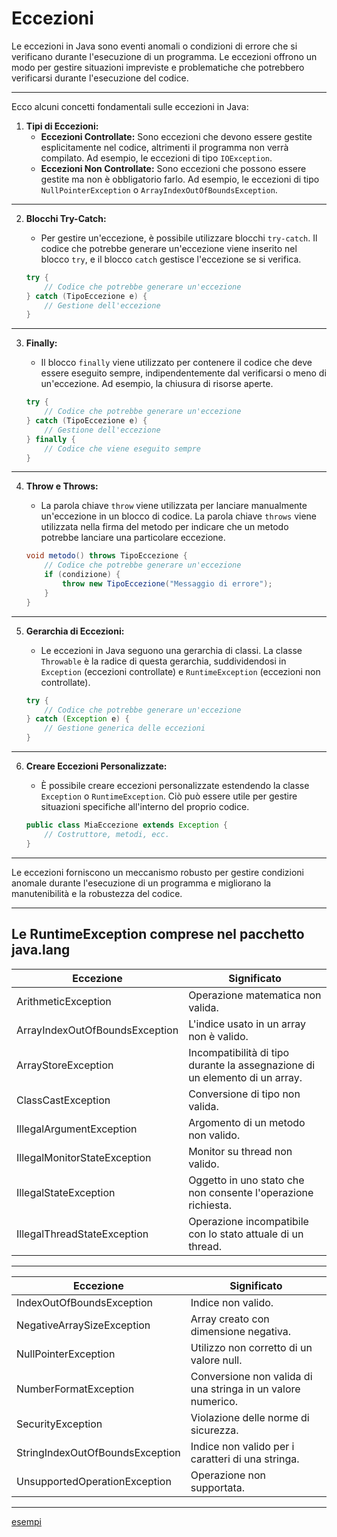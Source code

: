 # Eccezioni

Le eccezioni in Java sono eventi anomali o condizioni di errore che si verificano durante l'esecuzione di un programma. Le eccezioni offrono un modo per gestire situazioni impreviste e problematiche che potrebbero verificarsi durante l'esecuzione del codice.

---

Ecco alcuni concetti fondamentali sulle eccezioni in Java:

1. **Tipi di Eccezioni:**
   - **Eccezioni Controllate:** Sono eccezioni che devono essere gestite esplicitamente nel codice, altrimenti il programma non verrà compilato. Ad esempio, le eccezioni di tipo `IOException`.
   - **Eccezioni Non Controllate:** Sono eccezioni che possono essere gestite ma non è obbligatorio farlo. Ad esempio, le eccezioni di tipo `NullPointerException` o `ArrayIndexOutOfBoundsException`.

---

2. **Blocchi Try-Catch:**
   - Per gestire un'eccezione, è possibile utilizzare blocchi `try-catch`. Il codice che potrebbe generare un'eccezione viene inserito nel blocco `try`, e il blocco `catch` gestisce l'eccezione se si verifica.

   ```java
   try {
       // Codice che potrebbe generare un'eccezione
   } catch (TipoEccezione e) {
       // Gestione dell'eccezione
   }
   ```

---

3. **Finally:**
   - Il blocco `finally` viene utilizzato per contenere il codice che deve essere eseguito sempre, indipendentemente dal verificarsi o meno di un'eccezione. Ad esempio, la chiusura di risorse aperte.

   ```java
   try {
       // Codice che potrebbe generare un'eccezione
   } catch (TipoEccezione e) {
       // Gestione dell'eccezione
   } finally {
       // Codice che viene eseguito sempre
   }
   ```

---

4. **Throw e Throws:**
   - La parola chiave `throw` viene utilizzata per lanciare manualmente un'eccezione in un blocco di codice. La parola chiave `throws` viene utilizzata nella firma del metodo per indicare che un metodo potrebbe lanciare una particolare eccezione.

   ```java
   void metodo() throws TipoEccezione {
       // Codice che potrebbe generare un'eccezione
       if (condizione) {
           throw new TipoEccezione("Messaggio di errore");
       }
   }
   ```

---

5. **Gerarchia di Eccezioni:**
   - Le eccezioni in Java seguono una gerarchia di classi. La classe `Throwable` è la radice di questa gerarchia, suddividendosi in `Exception` (eccezioni controllate) e `RuntimeException` (eccezioni non controllate).

   ```java
   try {
       // Codice che potrebbe generare un'eccezione
   } catch (Exception e) {
       // Gestione generica delle eccezioni
   }
   ```

---

6. **Creare Eccezioni Personalizzate:**
   - È possibile creare eccezioni personalizzate estendendo la classe `Exception` o `RuntimeException`. Ciò può essere utile per gestire situazioni specifiche all'interno del proprio codice.

   ```java
   public class MiaEccezione extends Exception {
       // Costruttore, metodi, ecc.
   }
   ```

---

Le eccezioni forniscono un meccanismo robusto per gestire condizioni anomale durante l'esecuzione di un programma e migliorano la manutenibilità e la robustezza del codice.

---

## Le RuntimeException comprese nel pacchetto java.lang 

Eccezione|Significato
---|---
ArithmeticException|Operazione matematica non valida.
ArrayIndexOutOfBoundsException|L'indice usato in un array non è valido.
ArrayStoreException|Incompatibilità di tipo durante la assegnazione di un elemento di un array.
ClassCastException|Conversione di tipo non valida.
IllegalArgumentException|Argomento di un metodo non valido.
IllegalMonitorStateException|Monitor su thread non valido.
IllegalStateException|Oggetto in uno stato che non consente l'operazione richiesta.
IllegalThreadStateException|Operazione incompatibile con lo stato attuale di un thread.

---

Eccezione|Significato
---|---
IndexOutOfBoundsException|Indice non valido.
NegativeArraySizeException|Array creato con dimensione negativa.
NullPointerException|Utilizzo non corretto di un valore null.
NumberFormatException|Conversione non valida di una stringa in un valore numerico.
SecurityException|Violazione delle norme di sicurezza.
StringIndexOutOfBoundsException|Indice non valido per i caratteri di una stringa.
UnsupportedOperationException|Operazione non supportata.

---

[esempi](https://github.com/maboglia/CorsoJava/blob/master/esempi/10_eccezioni.md)

